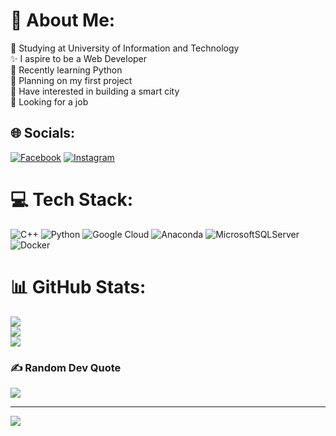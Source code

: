 # 💫 About Me:
💼 Studying at University of Information and Technology<br>✨ I aspire to be a Web Developer<br>📖 Recently learning Python<br>🔭 Planning on my first project<br>🌟 Have interested in building a smart city<br>🎇 Looking for a job


## 🌐 Socials:
[![Facebook](https://img.shields.io/badge/Facebook-%231877F2.svg?logo=Facebook&logoColor=white)](https://facebook.com/facebook.com/BangNguyenQuynhAnh) [![Instagram](https://img.shields.io/badge/Instagram-%23E4405F.svg?logo=Instagram&logoColor=white)](https://instagram.com/instagram.com/bangocsen/) 

# 💻 Tech Stack:
![C++](https://img.shields.io/badge/c++-%2300599C.svg?style=flat&logo=c%2B%2B&logoColor=white) ![Python](https://img.shields.io/badge/python-3670A0?style=flat&logo=python&logoColor=ffdd54) ![Google Cloud](https://img.shields.io/badge/GoogleCloud-%234285F4.svg?style=flat&logo=google-cloud&logoColor=white) ![Anaconda](https://img.shields.io/badge/Anaconda-%2344A833.svg?style=flat&logo=anaconda&logoColor=white) ![MicrosoftSQLServer](https://img.shields.io/badge/Microsoft%20SQL%20Server-CC2927?style=flat&logo=microsoft%20sql%20server&logoColor=white) ![Docker](https://img.shields.io/badge/docker-%230db7ed.svg?style=flat&logo=docker&logoColor=white)
# 📊 GitHub Stats:
![](https://github-readme-stats.vercel.app/api?username=QuynhAnh04&theme=default&hide_border=false&include_all_commits=false&count_private=false)<br/>
![](https://github-readme-streak-stats.herokuapp.com/?user=QuynhAnh04&theme=default&hide_border=false)<br/>
![](https://github-readme-stats.vercel.app/api/top-langs/?username=QuynhAnh04&theme=default&hide_border=false&include_all_commits=false&count_private=false&layout=compact)

### ✍️ Random Dev Quote
![](https://quotes-github-readme.vercel.app/api?type=vetical&theme=light)

---
[![](https://visitcount.itsvg.in/api?id=QuynhAnh04&icon=0&color=0)](https://visitcount.itsvg.in)

<!-- Proudly created with GPRM ( https://gprm.itsvg.in ) -->
